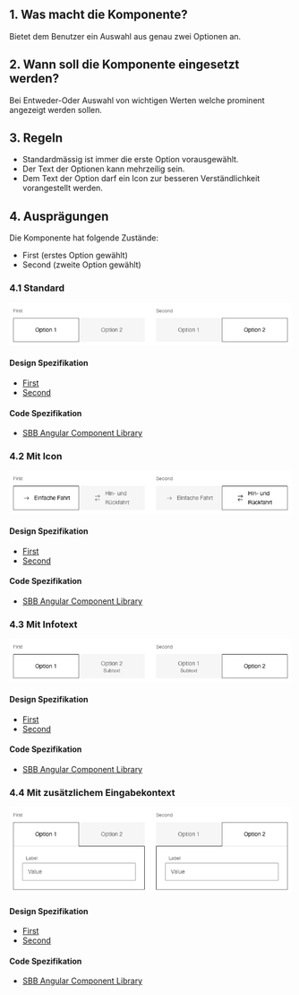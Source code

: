 ## 1. Was macht die Komponente?
Bietet dem Benutzer ein Auswahl aus genau zwei Optionen an.

## 2. Wann soll die Komponente eingesetzt werden? 
Bei Entweder-Oder Auswahl von wichtigen Werten welche prominent angezeigt werden sollen.

## 3. Regeln
* Standardmässig ist immer die erste Option vorausgewählt.
* Der Text der Optionen kann mehrzeilig sein.
* Dem Text der Option darf ein Icon zur besseren Verständlichkeit vorangestellt werden.

## 4. Ausprägungen
Die Komponente hat folgende Zustände:
* First (erstes Option gewählt)
* Second (zweite Option gewählt)

### 4.1 Standard 
![Darstellung der Komponente Toggle-Button mit der Ausprägung Standard](https://raw.githubusercontent.com/sbb-design-systems/design-system-website-documentation/master/documentation/components/toggle/images/toggle_default.png 'class: image')

#### Design Spezifikation
* [First](https://www.sketch.com/s/80f12b3b-58e5-4b4c-98cd-c553bae18db0/a/9aWebP#Inspector)
* [Second](https://www.sketch.com/s/80f12b3b-58e5-4b4c-98cd-c553bae18db0/a/PZoPz1#Inspector)

#### Code Spezifikation
* [SBB Angular Component Library](https://sbb-angular.app.sbb.ch/latest/content/toggle)
   
### 4.2 Mit Icon
![Darstellung der Komponente Toggle-Button mit Icons](https://raw.githubusercontent.com/sbb-design-systems/design-system-website-documentation/master/documentation/components/toggle/images/toggle_icon.png 'class: image')

#### Design Spezifikation
* [First](https://www.sketch.com/s/80f12b3b-58e5-4b4c-98cd-c553bae18db0/a/gLZlzr#Inspector)
* [Second](https://www.sketch.com/s/80f12b3b-58e5-4b4c-98cd-c553bae18db0/a/8Dp42w#Inspector)

#### Code Spezifikation
* [SBB Angular Component Library](https://sbb-angular.app.sbb.ch/latest/public/components/toggle)

### 4.3 Mit Infotext 
![Darstellung der Komponente Toggle-Button mit zusätzlichen Hinweistext](https://raw.githubusercontent.com/sbb-design-systems/design-system-website-documentation/master/documentation/components/toggle/images/toggle_infotext.png 'class: image')

#### Design Spezifikation
* [First](https://www.sketch.com/s/80f12b3b-58e5-4b4c-98cd-c553bae18db0/a/2vejwe#Inspector)
* [Second](https://www.sketch.com/s/80f12b3b-58e5-4b4c-98cd-c553bae18db0/a/MjM72l#Inspector)

#### Code Spezifikation
* [SBB Angular Component Library](https://sbb-angular.app.sbb.ch/latest/public/components/toggle)

### 4.4 Mit zusätzlichem Eingabekontext
![Darstellung der Komponente Toggle-Button mit zusätzlichem Eingabekontext](https://raw.githubusercontent.com/sbb-design-systems/design-system-website-documentation/master/documentation/components/toggle/images/toggle_content.png 'class: image')

#### Design Spezifikation
* [First](https://www.sketch.com/s/80f12b3b-58e5-4b4c-98cd-c553bae18db0/a/5GoZ7P#Inspector)
* [Second](https://www.sketch.com/s/80f12b3b-58e5-4b4c-98cd-c553bae18db0/a/bVampo#Inspector)

#### Code Spezifikation
* [SBB Angular Component Library](https://sbb-angular.app.sbb.ch/latest/public/components/toggle)











